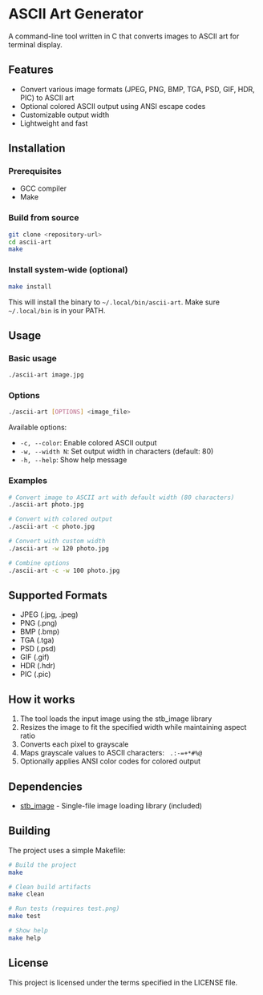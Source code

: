 # ASCII Art Generator

A command-line tool written in C that converts images to ASCII art for terminal display.

## Features

- Convert various image formats (JPEG, PNG, BMP, TGA, PSD, GIF, HDR, PIC) to ASCII art
- Optional colored ASCII output using ANSI escape codes
- Customizable output width
- Lightweight and fast

## Installation

### Prerequisites

- GCC compiler
- Make

### Build from source

```bash
git clone <repository-url>
cd ascii-art
make
```

### Install system-wide (optional)

```bash
make install
```

This will install the binary to `~/.local/bin/ascii-art`. Make sure `~/.local/bin` is in your PATH.

## Usage

### Basic usage

```bash
./ascii-art image.jpg
```

### Options

```bash
./ascii-art [OPTIONS] <image_file>
```

Available options:

- `-c, --color`: Enable colored ASCII output
- `-w, --width N`: Set output width in characters (default: 80)
- `-h, --help`: Show help message

### Examples

```bash
# Convert image to ASCII art with default width (80 characters)
./ascii-art photo.jpg

# Convert with colored output
./ascii-art -c photo.jpg

# Convert with custom width
./ascii-art -w 120 photo.jpg

# Combine options
./ascii-art -c -w 100 photo.jpg
```

## Supported Formats

- JPEG (.jpg, .jpeg)
- PNG (.png)
- BMP (.bmp)
- TGA (.tga)
- PSD (.psd)
- GIF (.gif)
- HDR (.hdr)
- PIC (.pic)

## How it works

1. The tool loads the input image using the stb_image library
2. Resizes the image to fit the specified width while maintaining aspect ratio
3. Converts each pixel to grayscale
4. Maps grayscale values to ASCII characters: ` .:-=+*#%@`
5. Optionally applies ANSI color codes for colored output

## Dependencies

- [stb_image](https://github.com/nothings/stb) - Single-file image loading library (included)

## Building

The project uses a simple Makefile:

```bash
# Build the project
make

# Clean build artifacts
make clean

# Run tests (requires test.png)
make test

# Show help
make help
```

## License

This project is licensed under the terms specified in the LICENSE file.
